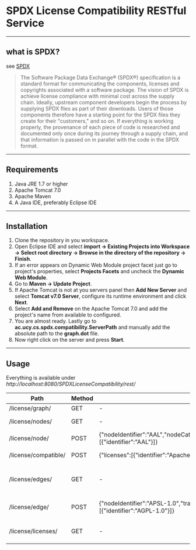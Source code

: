 SPDX License Compatibility RESTful Service
==========================================

----
## what is SPDX?
see [SPDX](https://spdx.org/about-spdx)

> The Software Package Data Exchange® (SPDX®) specification is a standard format for communicating the components, licenses and copyrights associated with a software package. The vision of SPDX is achieve license compliance with minimal cost across the supply chain. Ideally, upstream component developers begin the process by supplying SPDX flies as part of their downloads. Users of those components therefore have a starting point for the SPDX files they create for their "customers," and so on. If everything is working properly, the provenance of each piece of code is researched and documented only once during its journey through a supply chain, and that information is passed on in parallel with the code in the SPDX format.

----
## Requirements
1. Java JRE 1.7 or higher
2. Apache Tomcat 7.0
3. Apache Maven
4. A Java IDE, preferably Eclipse IDE

----
## Installation
1. Clone the repository in you workspace.
2. Open Eclipse IDE and select **import -> Existing Projects into Workspace -> Select root directory -> Browse in the directory of the repository -> Finish**. 
3. If an error appears on Dynamic Web Module project facet just go to project's properties, select **Projects Facets** and uncheck the **Dynamic Web Module**.
4. Go to **Maven -> Update Project**.
5. If Apache Tomcat is not at you servers panel then **Add New Server** and select **Tomcat v7.0 Server**, configure its runtime environment and click **Next**. 
6. Select **Add and Remove** on the Apache Tomcat 7.0 and add the project's name from available to configured.
7. You are almost ready. Lastly go to **ac.ucy.cs.spdx.compatibility.ServerPath** and manually add the absolute path to the **graph.dot** file.
8. Now right click on the server and press **Start**.

----
## Usage
Everything is available under *http://localhost:8080/SPDXLicenseCompatibility/rest/*

| Path                 | Method | Request                                                                                         | Response                                                                                                                        |
|----------------------|--------|-------------------------------------------------------------------------------------------------|---------------------------------------------------------------------------------------------------------------------------------|
| /license/graph/      | GET    | -                                                                                               | Download graph.dot file                                                                                                         |
| /license/nodes/      | GET    | -                                                                                               | [[CDDL-1.1, CDDL-1.0], [Apache-1.0],..., [BSD-2-Clause-FreeBSD]]                                                                |
| /license/node/       | POST   | {"nodeIdentifier":"AAL","nodeCategory":"WEAK_COPYLEFT","nodelicenses":[{"identifier":"AAL"}]}   | {"status":"success","message":"AAL added in the system."}                                                                       |
| /license/compatible/ | POST   | {"licenses":[{"identifier":"Apache-2.0"},{"identifier":"MPL-2.0"}] }                            | {,"compatible": "true","adjustable": "false","proposals": [0] }                                                                 |
| /license/edges/      | GET    | -                                                                                               | [[Apache-2.0] -> [LGPL-3.0+, LGPL-3.0], [MIT, X11] -> [BSD-2-Clause-FreeBSD],..., [LGPL-3.0+, LGPL-3.0] -> [GPL-3.0, GPL-3.0+]] |
| /license/edge/       | POST   | {"nodeIdentifier":"APSL-1.0","transitivity":true,"nodeIdentifiers":[{"identifier":"AGPL-1.0"}]} | {"status":"success","message":"APSL-1.0 -> [AGPL-1.0] added in the system."}                                                    |
| /license/licenses/   | GET    | -                                                                                               | {"licenses":[{"identifier":"GPL-2.0+"},{"identifier":"BSD-2-Clause-FreeBSD"},...,{"identifier":"X11"}]}                         |